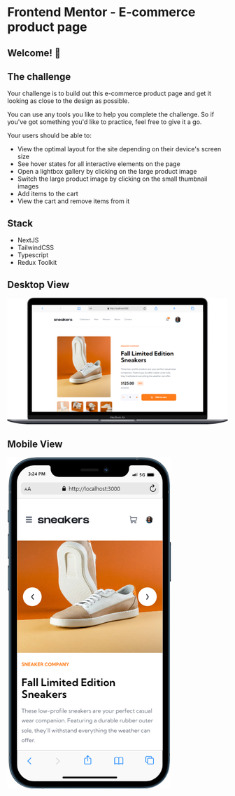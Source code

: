 # Frontend Mentor - E-commerce product page

## Welcome! 👋

## The challenge

Your challenge is to build out this e-commerce product page and get it looking as close to the design as possible.

You can use any tools you like to help you complete the challenge. So if you've got something you'd like to practice, feel free to give it a go.

Your users should be able to:

- View the optimal layout for the site depending on their device's screen size
- See hover states for all interactive elements on the page
- Open a lightbox gallery by clicking on the large product image
- Switch the large product image by clicking on the small thumbnail images
- Add items to the cart
- View the cart and remove items from it

## Stack

- NextJS
- TailwindCSS
- Typescript
- Redux Toolkit

## Desktop View

![Devjobs web app Desktop View](./public/screenshots/desktop.png)

## Mobile View

![Devjobs web app Tablet View](./public/screenshots/mobile.png)
